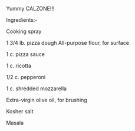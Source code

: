 Yummy CALZONE!!!

Ingredients:-

Cooking spray 

1 3/4 lb. pizza dough
All-purpose flour, for surface

1 c. pizza sauce

1 c. ricotta

1/2 c. pepperoni 

1 c. shredded mozzarella

Extra-virgin olive oil, for brushing

Kosher salt

Masala

